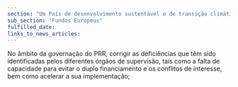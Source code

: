 ```yaml
---
section: "Um País de desenvolvimento sustentável e de transição climática"
sub_section: "Fundos Europeus"
fulfilled_date:
links_to_news_articles:
---
```


No âmbito da governação do PRR, corrigir as deficiências que têm sido identificadas pelos diferentes órgãos de supervisão, tais como a falta de capacidade para evitar o duplo financiamento e os conflitos de interesse, bem como acelerar a sua implementação;